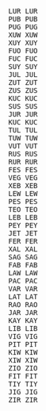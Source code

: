 <pre>
LUR	LUR
PUB	PUB
PUG	PUG
XUW	XUW
XUY	XUY
FUO	FUO
FUC	FUC
SUY	SUY
JUL	JUL
ZUT	ZUT
ZUS	ZUS
KUC	KUC
SUS	SUS
JUR	JUR
KUC	KUC
TUL	TUL
TUW	TUW
VUT	VUT
RUS	RUS
RUR	RUR
FES	FES
VEG	VEG
XEB	XEB
LEW	LEW
PES	PES
TEO	TEO
LEB	LEB
PEY	PEY
JET	JET
FER	FER
XAL	XAL
SAG	SAG
FAB	FAB
LAW	LAW
PAC	PAC
VAR	VAR
LAT	LAT
RAO	RAO
JAR	JAR
KAY	KAY
LIB	LIB
VIG	VIG
PIT	PIT
KIW	KIW
XIW	XIW
ZIO	ZIO
FIT	FIT
TIY	TIY
JIG	JIG
ZIR	ZIR
</pre>
